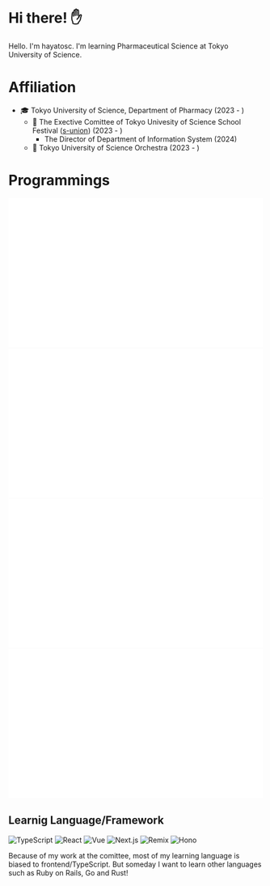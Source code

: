 # Hi there! ✋

Hello. I'm hayatosc. I'm learning Pharmaceutical Science at Tokyo University of Science.

# Affiliation

- 🎓 Tokyo University of Science, Department of Pharmacy (2023 - )
  - 🏮 The Exective Comittee of Tokyo Univesity of Science School Festival ([s-union](https://github.com/s-union)) (2023 - )
    - The Director of Department of Information System (2024)
  - 🎻 Tokyo University of Science Orchestra (2023 - )

# Programmings

![](https://raw.githubusercontent.com/hayatosc/github-stats/master/generated/overview.svg#gh-dark-mode-only)
![](https://raw.githubusercontent.com/hayatosc/github-stats/master/generated/overview.svg#gh-light-mode-only)
![](https://raw.githubusercontent.com/hayatosc/github-stats/master/generated/languages.svg#gh-dark-mode-only)
![](https://raw.githubusercontent.com/hayatosc/github-stats/master/generated/languages.svg#gh-light-mode-only)

## Learnig Language/Framework

![TypeScript](https://img.shields.io/badge/-TypeScript-3178C6.svg?logo=typescript&logoColor=white&style=for-the-badge)
![React](https://img.shields.io/badge/-React-61DAFB?logo=react&logoColor=white&style=for-the-badge)
![Vue](https://img.shields.io/badge/-Vue-4FC08D?logo=vuedotjs&logoColor=white&style=for-the-badge)
![Next.js](https://img.shields.io/badge/-Nextjs-000000?logo=nextdotjs&logoColor=white&style=for-the-badge)
![Remix](https://img.shields.io/badge/-Remix-000000?logo=remix&logoColor=white&style=for-the-badge)
![Hono](https://img.shields.io/badge/-Hono-E36002?logo=hono&logoColor=white&style=for-the-badge)

Because of my work at the comittee, most of my learning language is biased to frontend/TypeScript. But someday I want to learn other languages such as Ruby on Rails, Go and Rust!
